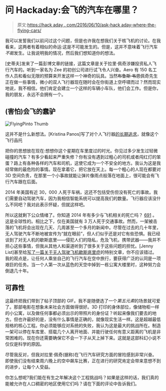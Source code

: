 # 问 Hackaday:会飞的汽车在哪里？

> 原文:[https://hack aday . com/2016/06/10/ask-hack aday-where-the-flying-cars/](https://hackaday.com/2016/06/10/ask-hackaday-where-are-the-flying-cars/)

我可以发誓我们以前问过这个问题，但是也许我在想我们关于核飞机的讨论。在我看来，这两者有着相似的命运:这是不可能发生的。但是，这并不意味着飞行汽车*不能*发生。让我说明我的情况，然后我们想知道你的想法。

[史蒂夫]发来了一篇彭博文章的链接，这篇文章是关于拉里·佩奇涉嫌投资私人飞行汽车的。听到一家名为 Zee 的初创公司进行试飞令人兴奋。Aero 有 150 名工作人员和看似无限的预算来开发这样一个神奇的玩具。当然~~布鲁斯·韦恩~~佩奇先生正在做一些事情，微小的双人飞行器现在随时会在你街道上空呼啸而过？然而现实地说，我不相信。他们肯定会建立一个这样的车辆小车队，他们会工作。但是你，我的朋友，永远不会拥有一个。

## (害怕)会飞的蠢驴

![FlyingPinto Thumb](../Images/5043f9d985a9457ef06c887593ffabcc.png)

这并不是什么新想法。[Kristina Panos]写了对个人飞行器[的长期追求](http://hackaday.com/2016/01/05/henry-smolinski-and-the-flying-pinto/)，就像这个飞行品托

把你的思想放在现在:想想你这个星期在车里度过的时光。你见过多少发生过轻微碰撞的汽车？有多少看起来严重失修？你有没有遇到过粗心的司机或者闯红灯的笨蛋？路上有各种各样的汽车和司机，这使它成为一个不安全的地方。我认为这是我经常做的最危险的事情。现在拿着它，把它放在天上。每一个粗心的人现在都要对 3D 空间负责，在那里一个小事故就能让弹片像雨点般落在地面上，很可能会有飞行汽车跟在后面。

2014 年美国有近 30，000 人死于车祸，这还不包括受伤但没有死亡的事故。我们需要自动驾驶汽车，因为我相信智能系统可以提高我们的数量。飞行器应该没什么不同吧？我对此表示怀疑，但就这样吧。

所以这就剩下公众情绪了。你知道 2014 年有多少与飞机相关的死亡吗？ [691](https://aviation-safety.net/statistics/period/stats.php?cat=A1) 。这是全球性的。相比之下，仅在美国就有 3 万人死于交通事故。然而，一架被击落的飞机将会出现在几天、几周甚至一个多月的新闻中。尽管在过去的几十年里，无人驾驶汽车不断地被宣传为“就在眼前”，但人们似乎还是对它有些恐惧。我已经谈到了对无人机的歇斯底里——侵犯人们的隐私，危及飞机，携带武器——我并不担心这些事情，但我从其他人和渠道听到了很多关于这些问题的担忧。[Jenny List]甚至给[写了一篇关于无人驾驶飞机歇斯底里症](http://hackaday.com/2016/05/02/debunking-the-drone-versus-plane-hysteria/)的特别文章，你不应该错过。我的观点是，让任何人乘坐自己的飞行汽车在空中旅行，要获得广泛的认同是一项艰巨的任务。当一个人第一次从蓝色的天空中掉到一栋公寓大楼里时，这种努力会倒退几十年。

## 可靠性

这最终把我们带到了帖子顶部的 GIF。我不是随便选了一个*第五元素*的场景就可爱了。那部电影在想象未来社会方面做得很好。3D 打印的身体部位，像储物柜一样的小公寓，以及做任何事都必须出示的带照片的身份证？听起来像我们要去的地方。但也许最好的是，没有什么事情是正确的，就像现实生活一样。这是超越最低规格的核心工程。你必须能够应对系统的失败，我认为这是最大的挑战所在。制造一架可以停在车库里、搭载几个人离开地面、并能行驶任何有意义距离的飞机是非常困难的。现在你还需要确保它不会一下子从天上掉下来。这就是这部科幻小说不仅仅是科学的原因。

尽管我反对，但我对拉里·佩奇(据称)在飞行汽车研究方面的冒险感到非常兴奋。即使我们没有结束周六晚上的空中飙车比赛，正在进行的研究肯定会带来意想不到的进步，让每个人受益。

你怎么想呢?我们能在有生之年解决这个工程挑战吗？如果是这样的话，我们真的能被允许在人口稠密的地区使用它们吗？请在下面的评论中告诉我们。